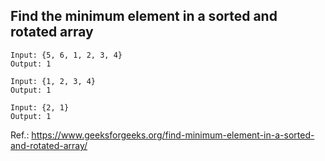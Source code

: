 ## Find the minimum element in a sorted and rotated array
```
Input: {5, 6, 1, 2, 3, 4}
Output: 1

Input: {1, 2, 3, 4}
Output: 1

Input: {2, 1}
Output: 1
```
Ref.: https://www.geeksforgeeks.org/find-minimum-element-in-a-sorted-and-rotated-array/